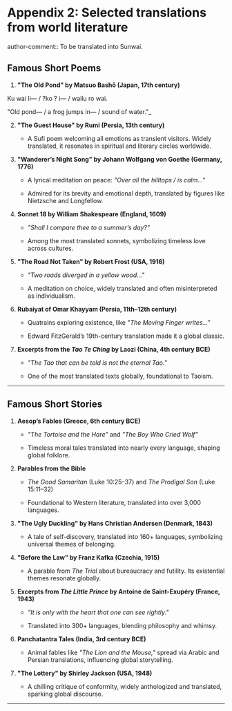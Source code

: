 # Appendix 2: Selected translations from world literature

author-comment:: To be translated into Sunwai.
## Famous Short Poems

1. **"The Old Pond" by Matsuo Bashō (Japan, 17th century)**
	
Ku wai li— / ?ko ? i— / wailu ro wai.
    
"Old pond— / a frog jumps in— / sound of water."_

2. **"The Guest House" by Rumi (Persia, 13th century)**
    
    - A Sufi poem welcoming all emotions as transient visitors. Widely translated, it resonates in spiritual and literary circles worldwide.
        
3. **"Wanderer’s Night Song" by Johann Wolfgang von Goethe (Germany, 1776)**
    
    - A lyrical meditation on peace: _"Over all the hilltops / is calm..."_
        
    - Admired for its brevity and emotional depth, translated by figures like Nietzsche and Longfellow.
        
4. **Sonnet 18 by William Shakespeare (England, 1609)**
    
    - _"Shall I compare thee to a summer’s day?"_
        
    - Among the most translated sonnets, symbolizing timeless love across cultures.
        
5. **"The Road Not Taken" by Robert Frost (USA, 1916)**
    
    - _"Two roads diverged in a yellow wood..."_
        
    - A meditation on choice, widely translated and often misinterpreted as individualism.
        
6. **Rubaiyat of Omar Khayyam (Persia, 11th–12th century)**
    
    - Quatrains exploring existence, like _"The Moving Finger writes..."_
        
    - Edward FitzGerald’s 19th-century translation made it a global classic.
        
7. **Excerpts from the _Tao Te Ching_ by Laozi (China, 4th century BCE)**
    
    - _"The Tao that can be told is not the eternal Tao."_
        
    - One of the most translated texts globally, foundational to Taoism.
        

---

## Famous Short Stories

1. **Aesop’s Fables (Greece, 6th century BCE)**
    
    - _"The Tortoise and the Hare"_ and _"The Boy Who Cried Wolf"_
        
    - Timeless moral tales translated into nearly every language, shaping global folklore.
        
2. **Parables from the Bible**
    
    - _The Good Samaritan_ (Luke 10:25–37) and _The Prodigal Son_ (Luke 15:11–32)
        
    - Foundational to Western literature, translated into over 3,000 languages.
        
3. **"The Ugly Duckling" by Hans Christian Andersen (Denmark, 1843)**
    
    - A tale of self-discovery, translated into 160+ languages, symbolizing universal themes of belonging.
        
4. **"Before the Law" by Franz Kafka (Czechia, 1915)**
    
    - A parable from _The Trial_ about bureaucracy and futility. Its existential themes resonate globally.
        
5. **Excerpts from _The Little Prince_ by Antoine de Saint-Exupéry (France, 1943)**
    
    - _"It is only with the heart that one can see rightly."_
        
    - Translated into 300+ languages, blending philosophy and whimsy.
        
6. **Panchatantra Tales (India, 3rd century BCE)**
    
    - Animal fables like _"The Lion and the Mouse,"_ spread via Arabic and Persian translations, influencing global storytelling.
        
7. **"The Lottery" by Shirley Jackson (USA, 1948)**
    
    - A chilling critique of conformity, widely anthologized and translated, sparking global discourse.
---
